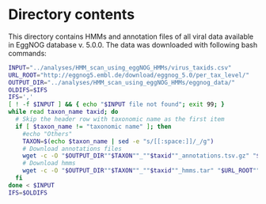 # Directory contents

This directory contains HMMs and annotation files of all viral data available in EggNOG database v. 5.0.0. The data was downloaded with following bash commands:

```bash
INPUT="../analyses/HMM_scan_using_eggNOG_HMMs/virus_taxids.csv"
URL_ROOT="http://eggnog5.embl.de/download/eggnog_5.0/per_tax_level/"
OUTPUT_DIR="../analyses/HMM_scan_using_eggNOG_HMMs/eggnog_data/"
OLDIFS=$IFS
IFS=','
[ ! -f $INPUT ] && { echo "$INPUT file not found"; exit 99; }
while read taxon_name taxid; do
  # Skip the header row with taxonomic name as the first item
  if [ $taxon_name != "taxonomic name" ]; then
    #echo "Others"
    TAXON=$(echo $taxon_name | sed -e "s/[[:space:]]/_/g")
    # Download annotations files
    wget -c -O "$OUTPUT_DIR""$TAXON""_""$taxid""_annotations.tsv.gz" "$URL_ROOT""$taxid""/""$taxid""_annotations.tsv.gz"
    # Download hmms
    wget -c -O "$OUTPUT_DIR""$TAXON""_""$taxid""_hmms.tar" "$URL_ROOT""$taxid""/""$taxid""_hmms.tar"
  fi
done < $INPUT
IFS=$OLDIFS
```